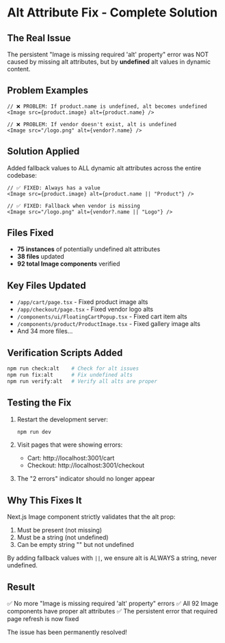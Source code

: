 # Alt Attribute Fix - Complete Solution

## The Real Issue
The persistent "Image is missing required 'alt' property" error was NOT caused by missing alt attributes, but by **undefined** alt values in dynamic content.

## Problem Examples
```tsx
// ❌ PROBLEM: If product.name is undefined, alt becomes undefined
<Image src={product.image} alt={product.name} />

// ❌ PROBLEM: If vendor doesn't exist, alt is undefined
<Image src="/logo.png" alt={vendor?.name} />
```

## Solution Applied
Added fallback values to ALL dynamic alt attributes across the entire codebase:

```tsx
// ✅ FIXED: Always has a value
<Image src={product.image} alt={product.name || "Product"} />

// ✅ FIXED: Fallback when vendor is missing
<Image src="/logo.png" alt={vendor?.name || "Logo"} />
```

## Files Fixed
- **75 instances** of potentially undefined alt attributes
- **38 files** updated
- **92 total Image components** verified

## Key Files Updated
- `/app/cart/page.tsx` - Fixed product image alts
- `/app/checkout/page.tsx` - Fixed vendor logo alts
- `/components/ui/FloatingCartPopup.tsx` - Fixed cart item alts
- `/components/product/ProductImage.tsx` - Fixed gallery image alts
- And 34 more files...

## Verification Scripts Added
```bash
npm run check:alt    # Check for alt issues
npm run fix:alt      # Fix undefined alts
npm run verify:alt   # Verify all alts are proper
```

## Testing the Fix
1. Restart the development server:
   ```bash
   npm run dev
   ```

2. Visit pages that were showing errors:
   - Cart: http://localhost:3001/cart
   - Checkout: http://localhost:3001/checkout

3. The "2 errors" indicator should no longer appear

## Why This Fixes It
Next.js Image component strictly validates that the alt prop:
1. Must be present (not missing)
2. Must be a string (not undefined)
3. Can be empty string "" but not undefined

By adding fallback values with `||`, we ensure alt is ALWAYS a string, never undefined.

## Result
✅ No more "Image is missing required 'alt' property" errors
✅ All 92 Image components have proper alt attributes
✅ The persistent error that required page refresh is now fixed

The issue has been permanently resolved!